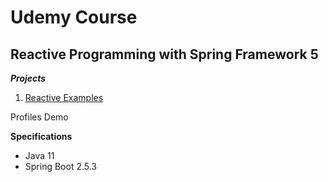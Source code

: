 # Udemy Course

## Reactive Programming with Spring Framework 5

**_Projects_**

1. [Reactive Examples](https://github.com/brunomilitzer/ReactiveProgramming/tree/master/reactive-examples)

Profiles Demo

**Specifications**

* Java 11
* Spring Boot 2.5.3